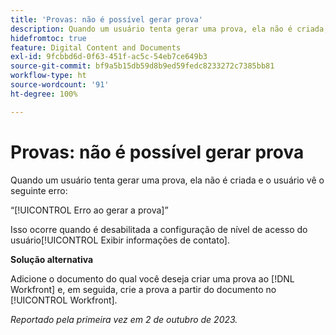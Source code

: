 ```yaml
---
title: 'Provas: não é possível gerar prova'
description: Quando um usuário tenta gerar uma prova, ela não é criada, e o usuário vê um erro.
hidefromtoc: true
feature: Digital Content and Documents
exl-id: 9fcbbd6d-0f63-451f-ac5c-54eb7ce649b3
source-git-commit: bf9a5b15db59d8b9ed59fedc8233272c7385bb81
workflow-type: ht
source-wordcount: '91'
ht-degree: 100%

---
```


# Provas: não é possível gerar prova

Quando um usuário tenta gerar uma prova, ela não é criada e o usuário vê o seguinte erro:

“[!UICONTROL Erro ao gerar a prova]”

Isso ocorre quando é desabilitada a configuração de nível de acesso do usuário[!UICONTROL  Exibir informações de contato].

**Solução alternativa**

Adicione o documento do qual você deseja criar uma prova ao [!DNL Workfront] e, em seguida, crie a prova a partir do documento no [!UICONTROL Workfront].

_Reportado pela primeira vez em 2 de outubro de 2023._
